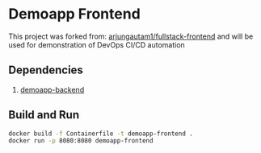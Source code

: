 # Demoapp Frontend
This project was forked from: [arjungautam1/fullstack-frontend](https://github.com/arjungautam1/fullstack-frontend) and will be used for demonstration of DevOps CI/CD automation

## Dependencies
1. [demoapp-backend](https://github.com/paul-gilber/demoapp-backend)

## Build and Run
```sh
docker build -f Containerfile -t demoapp-frontend .
docker run -p 8080:8080 demoapp-frontend
```
